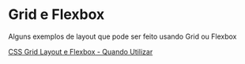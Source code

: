 # Grid e Flexbox
Alguns exemplos de layout que pode ser feito usando Grid ou Flexbox



[CSS Grid Layout e Flexbox - Quando Utilizar](https://www.youtube.com/watch?v=x-4z_u8LcGc&t=)
